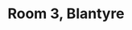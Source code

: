 ---
basin: 'No'
cudn: true
floor: Ground
grade: 2
images:
- /room_database/images/blantyre/blant_3_1.JPG
- /room_database/images/blantyre/blant_3_2.JPG
- /room_database/images/blantyre/blant_3_3.JPG
living_room: 'No'
location: Blantyre
name: '3'
network: Wired and Wireless
title: Room 3, Blantyre
---